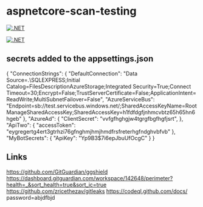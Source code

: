 # aspnetcore-scan-testing

[![.NET](https://github.com/damienbod/aspnetcore-scan-testing/actions/workflows/dotnet-gitguardian.yml/badge.svg)](https://github.com/damienbod/aspnetcore-scan-testing/actions/workflows/dotnet-gitguardian.yml)

[![.NET](https://github.com/damienbod/aspnetcore-scan-testing/actions/workflows/dotnet-gitleaks.yml/badge.svg)](https://github.com/damienbod/aspnetcore-scan-testing/actions/workflows/dotnet-gitleaks.yml)

## secrets added to the appsettings.json
{
   "ConnectionStrings": {
    "DefaultConnection": "Data Source=.\\SQLEXPRESS;Initial Catalog=FilesDescriptionAzureStorage;Integrated Security=True;Connect Timeout=30;Encrypt=False;TrustServerCertificate=False;ApplicationIntent=ReadWrite;MultiSubnetFailover=False",
    "AzureServiceBus": "Endpoint=sb://test.servicebus.windows.net/;SharedAccessKeyName=RootManageSharedAccessKey;SharedAccessKey=h1fdfdgfjnhmcvbtz65h65hn6hgeb"
  },
  "AzureAd": {
    "ClientSecret": "vvfgfhghgjw4tgrgfbgfhgfjsrt",
  },
  "ApiTwo": {
    "accessToken": "eygregertg4ert3gtrhzi76gfnghmjhmjhmdfrsfreterhgfndghvbfvb"
  },
  "MyBotSecrets": {
    "ApiKey": "Yp9B3$7i6epJbuUfOcgC"
  }
}

## Links
https://github.com/GitGuardian/ggshield
https://dashboard.gitguardian.com/workspace/142648/perimeter?health=_&sort_health=true&sort_ic=true
https://github.com/zricethezav/gitleaks
https://codeql.github.com/docs/
password=abjdfbjd